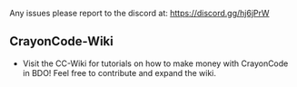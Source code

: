 Any issues please report to the discord at: https://discord.gg/hj6jPrW

## CrayonCode-Wiki

* Visit the CC-Wiki for tutorials on how to make money with CrayonCode in BDO! Feel free to contribute and expand the wiki.

